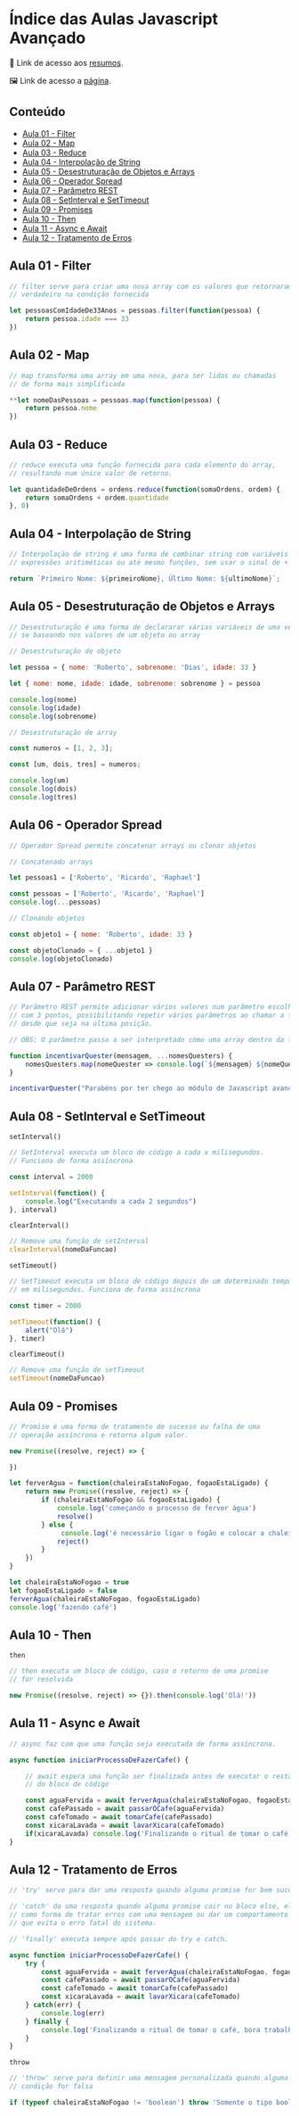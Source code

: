 # Índice das Aulas Javascript Avançado
📄 Link de acesso aos <a href="https://cord-delivery-7eb.notion.site/Javascript-Avan-ado-d6b32f765397458da254272a2397797d">resumos</a>. 

🖼 Link de acesso a <a href="https://jonathanbenedito.github.io/modulo-avancado-javascript/">página</a>.

<!-- TABLE OF CONTENTS -->
## Conteúdo
<ul>
    <li>
        <a href="#aula-01---filter">Aula 01 - Filter</a>
    </li>
    <li>
        <a href="#aula-02---map">Aula 02 - Map</a>
    </li>
    <li>
        <a href="#aula-03---reduce">Aula 03 - Reduce</a>
    </li>
    <li>
        <a href="#aula-04---interpolação-de-string">Aula 04 - Interpolação de String</a>
    </li>
    <li>
        <a href="#aula-05---desestruturação-de-objetos-e-arrays">Aula 05 - Desestruturação de Objetos e Arrays</a>
    </li>
    <li>
        <a href="#aula-06---operador-spread">Aula 06 - Operador Spread</a>
    </li>
    <li>
        <a href="#aula-07---parâmetro-rest">Aula 07 - Parâmetro REST</a>
    </li>
    <li>
        <a href="#aula-08---setinterval-e-settimeout">Aula 08 - SetInterval e SetTimeout</a>
    </li>
    <li>
        <a href="#aula-09---promises">Aula 09 - Promises</a>
    </li>
    <li>
        <a href="#aula-10---then">Aula 10 - Then</a>
    </li>
    <li>
        <a href="#aula-11---async-e-await">Aula 11 - Async e Await</a>
    </li>
    <li>
        <a href="#aula-12---tratamento-de-erros">Aula 12 - Tratamento de Erros</a>
    </li>
</ul>

## Aula 01 - Filter

```jsx
// filter serve para criar uma nova array com os valores que retornaram como
// verdadeiro na condição fornecida

let pessoasComIdadeDe33Anos = pessoas.filter(function(pessoa) {
    return pessoa.idade === 33
})
```

## Aula 02 - Map

```jsx
// map transforma uma array em uma nova, para ser lidas ou chamadas
// de forma mais simplificada

**let nomeDasPessoas = pessoas.map(function(pessoa) {
    return pessoa.nome
})
```

## Aula 03 - Reduce

```jsx
// reduce executa uma função fornecida para cada elemento do array,
// resultando num único valor de retorno.

let quantidadeDeOrdens = ordens.reduce(function(somaOrdens, ordem) {
    return somaOrdens + ordem.quantidade
}, 0)
```
## Aula 04 - Interpolação de String

```jsx
// Interpolação de string é uma forma de combinar string com variáveis 
// expressões aritiméticas ou até mesmo funções, sem usar o sinal de +

return `Primeiro Nome: ${primeiroNome}, Último Nome: ${ultimoNome}`;
```

## Aula 05 - Desestruturação de Objetos e Arrays

```jsx
// Desestruturação é uma forma de declararar várias variáveis de uma vez,
// se baseando nos valores de um objeto ou array

// Desestruturação de objeto

let pessoa = { nome: 'Roberto', sobrenome: 'Dias', idade: 33 }

let { nome: nome, idade: idade, sobrenome: sobrenome } = pessoa

console.log(nome)
console.log(idade)
console.log(sobrenome)

// Desestruturação de array

const numeros = [1, 2, 3];

const [um, dois, tres] = numeros;

console.log(um)
console.log(dois)
console.log(tres)
```

## Aula 06 - Operador Spread

```jsx
// Operador Spread permite concatenar arrays ou clonar objetos

// Concatenado arrays

let pessoas1 = ['Roberto', 'Ricardo', 'Raphael']

const pessoas = ['Roberto', 'Ricardo', 'Raphael']
console.log(...pessoas)

// Clonando objetos

const objeto1 = { nome: 'Roberto', idade: 33 }

const objetoClonado = { ...objeto1 }
console.log(objetoClonado)
```

## Aula 07 - Parâmetro REST

```jsx
// Parâmetro REST permite adicionar vários valores num parâmetro escolhido
// com 3 pontos, possibilitando repetir vários parâmetros ao chamar a função,
// desde que seja na última posição.

// OBS: O parâmetro passa a ser interpretado como uma array dentro da função.

function incentivarQuester(mensagem, ...nomesQuesters) {
    nomesQuesters.map(nomeQuester => console.log(`${mensagem} ${nomeQuester}`))
}

incentivarQuester("Parabéns por ter chego ao módulo de Javascript avançado,", 'João', 'Roberto', 'Maria')
```

## Aula 08 - SetInterval e SetTimeout

`setInterval()`

```jsx
// SetInterval executa um bloco de código a cada x milisegundos.
// Funciona de forma assíncrona

const interval = 2000

setInterval(function() {
    console.log("Executando a cada 2 segundos")
}, interval)
```

`clearInterval()`

```jsx
// Remove uma função de setInterval
clearInterval(nomeDaFuncao)
```

`setTimeout()`

```jsx
// SetTimeout executa um bloco de código depois de um determinado tempo
// em milisegundos. Funciona de forma assíncrona

const timer = 2000

setTimeout(function() {
    alert("Olá")
}, timer)
```

`clearTimeout()`

```jsx
// Remove uma função de setTimeout
setTimeout(nomeDaFuncao)
```

## Aula 09 - Promises

```jsx
// Promise é uma forma de tratamento de sucesso ou falha de uma
// operação assíncrona e retorna algum valor.

new Promise((resolve, reject) => {

})
```

```jsx
let ferverAgua = function(chaleiraEstaNoFogao, fogaoEstaLigado) {
    return new Promise((resolve, reject) => {
        if (chaleiraEstaNoFogao && fogaoEstaLigado) {
            console.log('começando o processo de ferver água')
            resolve()
        } else {
             console.log('é necessário ligar o fogão e colocar a chaleira no fogão para ferver a água')                                                   
            reject()
        }
    })
}

let chaleiraEstaNoFogao = true
let fogaoEstaLigado = false
ferverAgua(chaleiraEstaNoFogao, fogaoEstaLigado)
console.log('fazendo café')
```

## Aula 10 - Then

`then`

```jsx
// then executa um bloco de código, caso o retorno de uma promise
// for resolvida

new Promise((resolve, reject) => {}).then(console.log('Olá!'))
```

## Aula 11 - Async e Await

```jsx
// async faz com que uma função seja executada de forma assíncrona.

async function iniciarProcessoDeFazerCafe() {

    // await espera uma função ser finalizada antes de executar o restante
    // do bloco de código

    const aguaFervida = await ferverAgua(chaleiraEstaNoFogao, fogaoEstaLigado)
    const cafePassado = await passarOCafe(aguaFervida)
    const cafeTomado = await tomarCafe(cafePassado)
    const xicaraLavada = await lavarXicara(cafeTomado)
    if(xicaraLavada) console.log('Finalizando o ritual de tomar o café, bora trabalhar')
}
```

## Aula 12 - Tratamento de Erros

```jsx
// 'try' serve para dar uma resposta quando alguma promise for bem sucedida.

// 'catch' da uma resposta quando alguma promise cair no bloco else, ela é usada
// como forma de tratar erros com uma mensagem ou dar um comportamento personalizado
// que evita o erro fatal do sistema.

// 'finally' executa sempre após passar do try e catch.

async function iniciarProcessoDeFazerCafe() {
    try {
        const aguaFervida = await ferverAgua(chaleiraEstaNoFogao, fogaoEstaLigado)
        const cafePassado = await passarOCafe(aguaFervida)
        const cafeTomado = await tomarCafe(cafePassado)
        const xicaraLavada = await lavarXicara(cafeTomado)
    } catch(err) {
        console.log(err)
    } finally {
        console.log('Finalizando o ritual de tomar o café, bora trabalhar')
    }
}
```

`throw`

```jsx
// 'throw' serve para definir uma mensagem personalizada quando alguma 
// condição for falsa

if (typeof chaleiraEstaNoFogao != 'boolean') throw 'Somente o tipo booleano é aceito'
```